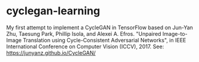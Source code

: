 # cyclegan-learning
My first attempt to implement a CycleGAN in TensorFlow based on Jun-Yan Zhu, Taesung Park, Phillip Isola, and Alexei A. Efros. "Unpaired Image-to-Image Translation using Cycle-Consistent Adversarial Networks", in IEEE International Conference on Computer Vision (ICCV), 2017.  See: https://junyanz.github.io/CycleGAN/ 
